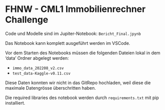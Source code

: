 # FHNW - CML1 Immobilienrechner Challenge

Code und Modelle sind im Jupiter-Notebook: `Bericht_Final.jpynb`

Das Notebook kann komplett ausgeführt werden im VSCode.

Vor dem Starten des Notebooks müssen die folgenden Dateien lokal in dem ‘data’ Ordner abgelegt werden:
- `immo_data_202208_v2.csv`
- `test_data-Kaggle-v0.11.csv`

Diese Daten konnten wir nicht in das GitRepo hochladen, weil diese die maximale Datengrösse überschritten haben.

Die required libraries des notebook werden durch `requirements.txt` mit pip installiert.